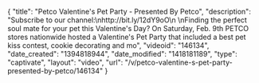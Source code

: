 {
    "title": "Petco Valentine's Pet Party - Presented By Petco",
    "description": "Subscribe to our channel:\nhttp:\/\/bit.ly\/12dY9oO\n \nFinding the perfect soul mate for your pet this Valentine's Day? On Saturday, Feb. 9th PETCO stores nationwide hosted a Valentine's Pet Party that included a best pet kiss contest, cookie decorating and mo",
    "videoid": "146134",
    "date_created": "1394818944",
    "date_modified": "1418181189",
    "type": "captivate",
    "layout": "video",
    "url": "\/v\/petco-valentine-s-pet-party-presented-by-petco\/146134"
}